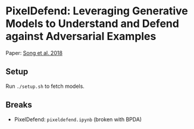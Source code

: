 # PixelDefend: Leveraging Generative Models to Understand and Defend against Adversarial Examples

Paper: [Song et al. 2018](https://arxiv.org/abs/1710.10766)

## Setup

Run `./setup.sh` to fetch models.

## Breaks

* PixelDefend: `pixeldefend.ipynb` (broken with BPDA)
